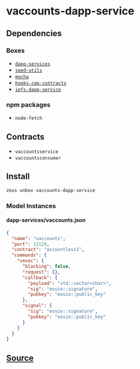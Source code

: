 
vaccounts-dapp-service 
====================




## Dependencies
### Boxes
* [`dapp-services`](dapp-services.md)
* [`seed-utils`](seed-utils.md)
* [`mocha`](mocha.md)
* [`hooks-cpp-contracts`](hooks-cpp-contracts.md)
* [`ipfs-dapp-service`](ipfs-dapp-service.md)
### npm packages
* `node-fetch`
## Contracts
* `vaccountsservice`
* `vaccountsconsumer`
## Install
```bash
zeus unbox vaccounts-dapp-service
```










### Model Instances
#### dapp-services/vaccounts.json
```json
{
  "name": "vaccounts",
  "port": 13129,
  "contract": "accountless1",
  "commands": {
    "vexec": {
      "blocking": false,
      "request": {},
      "callback": {
        "payload": "std::vector<char>",
        "sig": "eosio::signature",
        "pubkey": "eosio::public_key"
      },
      "signal": {
        "sig": "eosio::signature",
        "pubkey": "eosio::public_key"
      }
    }
  }
}
```
## [Source](https://github.com/liquidapps-io/zeus-sdk/tree/master/boxes/groups/services/vaccounts-dapp-service)
